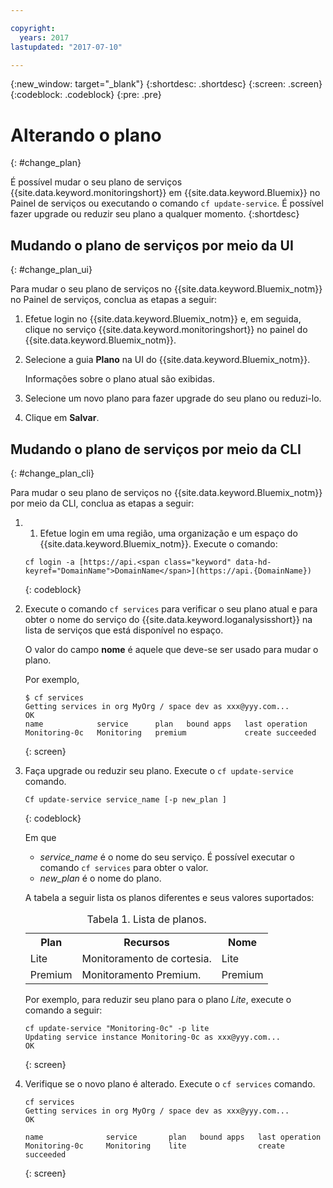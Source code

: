 ```yaml
---

copyright:
  years: 2017
lastupdated: "2017-07-10"

---
```


{:new_window: target="_blank"}
{:shortdesc: .shortdesc}
{:screen: .screen}
{:codeblock: .codeblock}
{:pre: .pre}


# Alterando o plano
{: #change_plan}

É possível mudar o seu plano de serviços {{site.data.keyword.monitoringshort}} em {{site.data.keyword.Bluemix}} no Painel de serviços ou executando o comando `cf update-service`. É possível fazer upgrade ou reduzir seu plano a qualquer momento.
{:shortdesc}

## Mudando o plano de serviços por meio da UI
{: #change_plan_ui}

Para mudar o seu plano de serviços no {{site.data.keyword.Bluemix_notm}} no Painel de serviços, conclua as etapas a seguir:

1. Efetue login no {{site.data.keyword.Bluemix_notm}} e, em seguida, clique no serviço {{site.data.keyword.monitoringshort}} no painel do {{site.data.keyword.Bluemix_notm}}. 
    
2. Selecione a guia **Plano** na UI do {{site.data.keyword.Bluemix_notm}}.

    Informações sobre o plano atual são exibidas.
	
3. Selecione um novo plano para fazer upgrade do seu plano ou reduzi-lo. 

4. Clique em **Salvar**.



## Mudando o plano de serviços por meio da CLI
{: #change_plan_cli}

Para mudar o seu plano de serviços no {{site.data.keyword.Bluemix_notm}} por meio da CLI, conclua as etapas a seguir:

1. 1. Efetue login em uma região, uma organização e um espaço do {{site.data.keyword.Bluemix_notm}}. Execute o
comando:

    ```
    cf login -a [https://api.<span class="keyword" data-hd-keyref="DomainName">DomainName</span>](https://api.{DomainName})
    ```
    {: codeblock}
	
2. Execute o comando `cf services` para verificar o seu plano atual e para obter o nome do serviço do {{site.data.keyword.loganalysisshort}} na lista de serviços que está disponível no espaço. 

    O valor do campo **nome** é aquele que deve-se ser usado para mudar o plano. 

    Por exemplo,
	
	```
	$ cf services
	Getting services in org MyOrg / space dev as xxx@yyy.com...
	OK
	name            service      plan   bound apps   last operation
	Monitoring-0c   Monitoring   premium             create succeeded
    ```
	{: screen}
    
3. Faça upgrade ou reduzir seu plano. Execute o `cf update-service` comando.
    
	```
	Cf update-service service_name [-p new_plan ]
	```
	{: codeblock}
	
	Em que 
	
	* *service_name* é o nome do seu serviço. É possível executar o comando `cf services` para obter o valor.
	* *new_plan* é o nome do plano.
	
	A tabela a seguir lista os planos diferentes e seus valores suportados:
	
	<table>
	  <caption>Tabela 1.  Lista de planos.</caption>
	  <tr>
	    <th>Plan</th>
		<th>Recursos</th>
	    <th>Nome</th>
	  </tr>
	  <tr>
	    <td>Lite</td>
	    <td>Monitoramento de cortesia.</td>
		<td>Lite</td>
	  </tr>
	  <tr>
	    <td>Premium</td>
	    <td>Monitoramento Premium.</td>
		<td>Premium</td>
	  </tr>
	</table>
	
	Por exemplo, para reduzir seu plano para o plano *Lite*, execute o comando a seguir:
	
	```
	cf update-service "Monitoring-0c" -p lite
    Updating service instance Monitoring-0c as xxx@yyy.com...
    OK
	```
	{: screen}

4. Verifique se o novo plano é alterado. Execute o `cf services` comando.

    ```
	cf services
    Getting services in org MyOrg / space dev as xxx@yyy.com...
    OK

    name              service       plan   bound apps   last operation
    Monitoring-0c     Monitoring    lite                create succeeded
	```
	{: screen}






